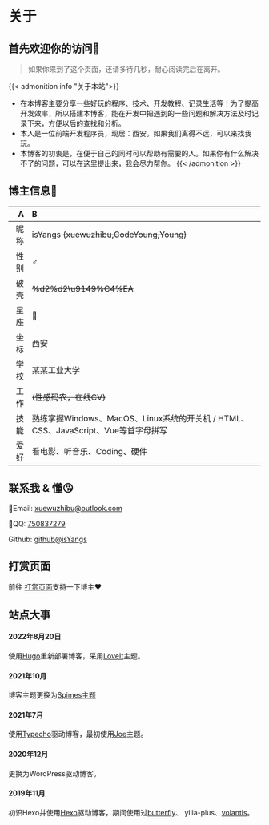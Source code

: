 # 关于


## 首先欢迎你的访问🥳
> 如果你来到了这个页面，还请多待几秒，耐心阅读完后在离开。

{{< admonition info "关于本站">}}
* 在本博客主要分享一些好玩的程序、技术、开发教程、记录生活等！为了提高开发效率，所以搭建本博客，能在开发中把遇到的一些问题和解决方法及时记录下来，方便以后的查找和分析。
* 本人是一位前端开发程序员，现居：西安。如果我们离得不远，可以来找我玩。
* 本博客的初衷是，在便于自己的同时可以帮助有需要的人。如果你有什么解决不了的问题，可以在这里提出来，我会尽力帮你。
{{< /admonition >}}

## 博主信息📰
| A | B |
| ----: | :---- |
| 昵称 | isYangs ~~(xuewuzhibu,CodeYoung,Young)~~ |
| 性别 | ♂ |
| 破壳 | ~~%d2%d2\u9149%C4%EA~~ |
| 星座 | 🐂 |
| 坐标 | 西安 |
| 学校 | 某某工业大学 |
| 工作 | ~~(性感码农，在线CV)~~ |
| 技能 | 熟练掌握Windows、MacOS、Linux系统的开关机 / HTML、CSS、JavaScript、Vue等首字母拼写 |
| 爱好 | 看电影、听音乐、Coding、硬件 |

## 联系我 & 懂😘
📧Email: <xuewuzhibu@outlook.com>

🐧QQ: [750837279](https://wpa.qq.com/msgrd?v=3&uin=750837279&site=qq&menu=yes)

<i class="fab fa-github" style="font-size:17px;"></i> Github: [github@isYangs](https://github.com/isYangs)

## 打赏页面

前往 [打赏页面](/donation)支持一下博主❤️

## 站点大事
#### 2022年8月20日
使用[Hugo](https://gohugo.io)重新部署博客，采用[LoveIt](https://hugoloveit.com/zh-cn)主题。
#### 2021年10月
博客主题更换为[Spimes主题](https://www.dpaoz.com/85)
#### 2021年7月
使用[Typecho](https://typecho.org)驱动博客，最初使用[Joe](https://78.al/post/107.html)主题。
#### 2020年12月
更换为WordPress驱动博客。
#### 2019年11月
初识Hexo并使用[Hexo](https://hexo.io)驱动博客，期间使用过[butterfly](https://butterfly.js.org)、
yilia-plus、[volantis](https://volantis.js.org)。
